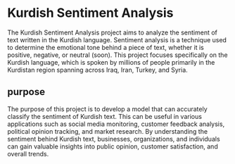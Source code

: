 # Kurdish Sentiment Analysis

The Kurdish Sentiment Analysis project aims to analyze the sentiment of text written in the Kurdish language. Sentiment analysis is a technique used to determine the emotional tone behind a piece of text, whether it is positive, negative, or neutral (soon). This project focuses specifically on the Kurdish language, which is spoken by millions of people primarily in the Kurdistan region spanning across Iraq, Iran, Turkey, and Syria.

## purpose
The purpose of this project is to develop a model that can accurately classify the sentiment of Kurdish text. This can be useful in various applications such as social media monitoring, customer feedback analysis, political opinion tracking, and market research. By understanding the sentiment behind Kurdish text, businesses, organizations, and individuals can gain valuable insights into public opinion, customer satisfaction, and overall trends.
